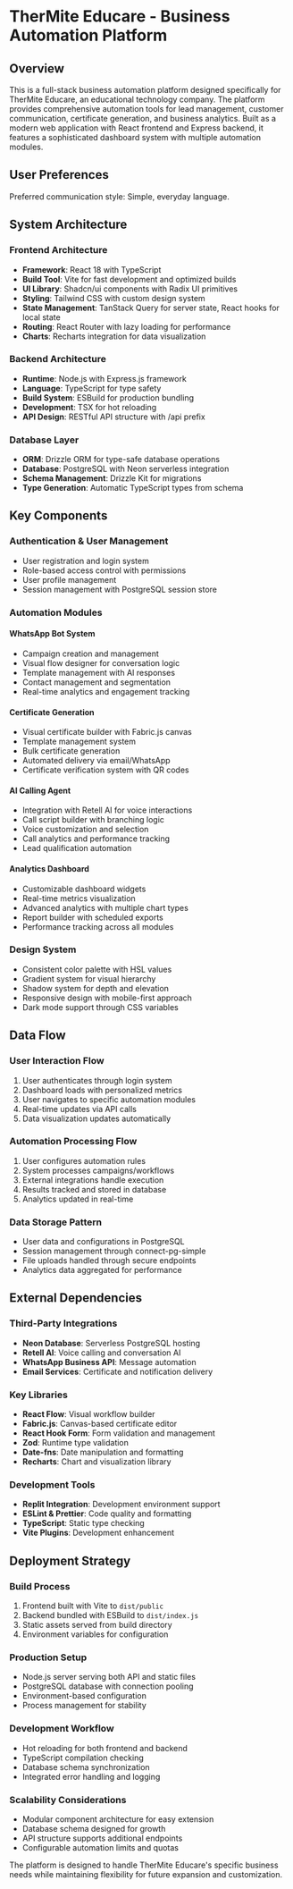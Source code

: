 # TherMite Educare - Business Automation Platform

## Overview

This is a full-stack business automation platform designed specifically for TherMite Educare, an educational technology company. The platform provides comprehensive automation tools for lead management, customer communication, certificate generation, and business analytics. Built as a modern web application with React frontend and Express backend, it features a sophisticated dashboard system with multiple automation modules.

## User Preferences

Preferred communication style: Simple, everyday language.

## System Architecture

### Frontend Architecture
- **Framework**: React 18 with TypeScript
- **Build Tool**: Vite for fast development and optimized builds
- **UI Library**: Shadcn/ui components with Radix UI primitives
- **Styling**: Tailwind CSS with custom design system
- **State Management**: TanStack Query for server state, React hooks for local state
- **Routing**: React Router with lazy loading for performance
- **Charts**: Recharts integration for data visualization

### Backend Architecture
- **Runtime**: Node.js with Express.js framework
- **Language**: TypeScript for type safety
- **Build System**: ESBuild for production bundling
- **Development**: TSX for hot reloading
- **API Design**: RESTful API structure with /api prefix

### Database Layer
- **ORM**: Drizzle ORM for type-safe database operations
- **Database**: PostgreSQL with Neon serverless integration
- **Schema Management**: Drizzle Kit for migrations
- **Type Generation**: Automatic TypeScript types from schema

## Key Components

### Authentication & User Management
- User registration and login system
- Role-based access control with permissions
- User profile management
- Session management with PostgreSQL session store

### Automation Modules

#### WhatsApp Bot System
- Campaign creation and management
- Visual flow designer for conversation logic
- Template management with AI responses
- Contact management and segmentation
- Real-time analytics and engagement tracking

#### Certificate Generation
- Visual certificate builder with Fabric.js canvas
- Template management system
- Bulk certificate generation
- Automated delivery via email/WhatsApp
- Certificate verification system with QR codes

#### AI Calling Agent
- Integration with Retell AI for voice interactions
- Call script builder with branching logic
- Voice customization and selection
- Call analytics and performance tracking
- Lead qualification automation

#### Analytics Dashboard
- Customizable dashboard widgets
- Real-time metrics visualization
- Advanced analytics with multiple chart types
- Report builder with scheduled exports
- Performance tracking across all modules

### Design System
- Consistent color palette with HSL values
- Gradient system for visual hierarchy
- Shadow system for depth and elevation
- Responsive design with mobile-first approach
- Dark mode support through CSS variables

## Data Flow

### User Interaction Flow
1. User authenticates through login system
2. Dashboard loads with personalized metrics
3. User navigates to specific automation modules
4. Real-time updates via API calls
5. Data visualization updates automatically

### Automation Processing Flow
1. User configures automation rules
2. System processes campaigns/workflows
3. External integrations handle execution
4. Results tracked and stored in database
5. Analytics updated in real-time

### Data Storage Pattern
- User data and configurations in PostgreSQL
- Session management through connect-pg-simple
- File uploads handled through secure endpoints
- Analytics data aggregated for performance

## External Dependencies

### Third-Party Integrations
- **Neon Database**: Serverless PostgreSQL hosting
- **Retell AI**: Voice calling and conversation AI
- **WhatsApp Business API**: Message automation
- **Email Services**: Certificate and notification delivery

### Key Libraries
- **React Flow**: Visual workflow builder
- **Fabric.js**: Canvas-based certificate editor
- **React Hook Form**: Form validation and management
- **Zod**: Runtime type validation
- **Date-fns**: Date manipulation and formatting
- **Recharts**: Chart and visualization library

### Development Tools
- **Replit Integration**: Development environment support
- **ESLint & Prettier**: Code quality and formatting
- **TypeScript**: Static type checking
- **Vite Plugins**: Development enhancement

## Deployment Strategy

### Build Process
1. Frontend built with Vite to `dist/public`
2. Backend bundled with ESBuild to `dist/index.js`
3. Static assets served from build directory
4. Environment variables for configuration

### Production Setup
- Node.js server serving both API and static files
- PostgreSQL database with connection pooling
- Environment-based configuration
- Process management for stability

### Development Workflow
- Hot reloading for both frontend and backend
- TypeScript compilation checking
- Database schema synchronization
- Integrated error handling and logging

### Scalability Considerations
- Modular component architecture for easy extension
- Database schema designed for growth
- API structure supports additional endpoints
- Configurable automation limits and quotas

The platform is designed to handle TherMite Educare's specific business needs while maintaining flexibility for future expansion and customization.